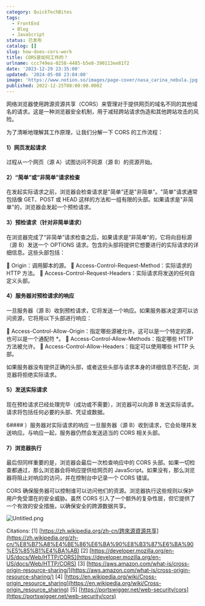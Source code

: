 ```yaml
---
category: QuickTechBites
tags:
  - FrontEnd
  - Blog
  - JavaScript
status: 已发布
catalog: []
slug: how-does-cors-work
title: CORS是如何工作的？
urlname: ccc749ea-0258-4485-b5e8-390113ee81f2
date: '2023-12-29 23:35:00'
updated: '2024-05-08 23:04:00'
image: 'https://www.notion.so/images/page-cover/nasa_carina_nebula.jpg'
published: 2022-12-25T08:00:00.000Z
---
```


网络浏览器使用跨源资源共享（CORS）来管理对于提供网页的域名不同的其他域名的请求。这是一种浏览器安全机制，用于减轻跨站请求伪造和其他跨站攻击的风险。


为了清晰地理解其工作原理，让我们分解一下 CORS 的工作流程：


#### 1）网页发起请求
过程从一个网页（源 A）试图访问不同源（源 B）的资源开始。


#### 2）“简单”或“非简单”请求检查
在发起实际请求之前，浏览器会检查请求是"简单"还是"非简单"。"简单"请求通常包括像 GET、POST 或 HEAD 这样的方法和一组有限的头部。如果请求是"非简单"的，浏览器会发起一个预检请求。


#### 3）预检请求（针对非简单请求）
在浏览器完成了“非简单”请求检查之后，如果请求是“非简单”的，它将向目标源（源 B）发送一个 OPTIONS 请求。包含的头部将提供它想要进行的实际请求的详细信息。这些头部包括：


🔸 Origin：调用脚本的源。
🔸 Access-Control-Request-Method：实际请求的 HTTP 方法。
🔸 Access-Control-Request-Headers：实际请求将发送的任何自定义头部。


#### 4）服务器对预检请求的响应
一旦服务器（源 B）收到预检请求，它将发送一个响应。如果服务器决定源可以访问资源，它将用以下头部进行响应：


🔹 Access-Control-Allow-Origin：指定哪些源被允许。这可以是一个特定的源，也可以是一个通配符 *。
🔹 Access-Control-Allow-Methods：指定哪些 HTTP 方法被允许。
🔹 Access-Control-Allow-Headers：指定可以使用哪些 HTTP 头部。


如果服务器没有提供正确的头部，或者这些头部与请求本身的详细信息不匹配，浏览器将拒绝实际请求。


#### 5）发送实际请求
现在预检请求已经处理完毕（成功或不需要），浏览器可以向源 B 发送实际请求。请求将包括任何必要的头部、凭证或数据。


6#### ）服务器对实际请求的响应
一旦服务器（源 B）收到请求，它会处理并发送响应。与响应一起，服务器仍然会发送适当的 CORS 相关头部。


#### 7）浏览器执行
最后但同样重要的是，浏览器会最后一次检查响应中的 CORS 头部。如果一切检查都通过，那么浏览器会将响应提供给网页的 JavaScript。如果没有，那么浏览器将阻止对响应的访问，并在控制台中记录一个 CORS 错误。


CORS 确保服务器可以控制谁可以访问他们的资源。浏览器执行这些规则以保护用户免受潜在的安全威胁。虽然 CORS 引入了一个额外的复杂性层，但它提供了一个有效的安全措施，以确保安全的跨源数据共享。


![Untitled.png](https://prod-files-secure.s3.us-west-2.amazonaws.com/5d24fe63-e567-4804-86f9-9fdc62e13082/b3deb140-f22b-4520-bcee-759301567801/Untitled.png?X-Amz-Algorithm=AWS4-HMAC-SHA256&X-Amz-Content-Sha256=UNSIGNED-PAYLOAD&X-Amz-Credential=ASIAZI2LB466363IVNXY%2F20250222%2Fus-west-2%2Fs3%2Faws4_request&X-Amz-Date=20250222T213259Z&X-Amz-Expires=3600&X-Amz-Security-Token=IQoJb3JpZ2luX2VjEMn%2F%2F%2F%2F%2F%2F%2F%2F%2F%2FwEaCXVzLXdlc3QtMiJIMEYCIQDgKNnvIf8RaqBeK9q3TOe8ryJdE4X4BX8DZgEEdt3%2F4QIhAOWQiqSvsJmU30tlWQbYXTjhzEUk%2BkqUImJ9dlonIOFVKogECPL%2F%2F%2F%2F%2F%2F%2F%2F%2F%2FwEQABoMNjM3NDIzMTgzODA1IgxWCQ7N8ql%2B5U9tjk8q3APXswT9zYRHs5PhzAgg4zlZccJGr7GYIj51jMUoc6XjDj2dnj4prx1quY8Nwe%2FCzPqp5b%2FjX0oGQxcgY0ZxuODOPSGriXqPUN339TMy%2FyWrNBTaBNiU5JOjzW%2B4PaxCoGyHpvIeiHApJXehgHOU2K7O29wNgxpZ5JDtmHu0VWmiarBAmoKxrmJNZwNa8Py6oBgsYPktz8EUjRxVO4B2bRZF5EK%2BQcuHi%2BD0t6LMLoU%2BQPLqS0tK0xMAMt5ZNHmr6nsH0f8gZw3R2TfM21P%2FatAzKw2lWafAODAz6rt%2FaA%2By3cQgqFiUYB9c1jfTxQWrMRSZ3rT1AEamw%2F41GdTIpnXTP9H8gL7nEahfaXQ8o%2F6z%2Bt6EMAq54FWdKL7MobKkG9uIZHlmzg%2BV0iFgUuL%2FAp39AxJ5wJqiZ8200sh909RieJZuQocvwBvGzkIpnDkTlm7QdEOtWvICE3Mkqlk%2BQPPAp2hsiskSgpnZAo%2FgSleS%2F8nsz3D26q3WU%2B%2FgGmPo6JfQWRwP1xJ0XQXLDONKGQDoNEsTA6zBO5kMr6f%2Fd0k5C6milqP%2BOuEQmbC8M5eAFJsQIg9OPQOHG%2Bk0HJAaUeOLsPND3jDQmWPn%2Fj67mUmlVibz9ckUVkY9BAwYpDCxi%2Bi9BjqkARqkCGVLsw9pBbZqByll4tq7aPV9ODSuyNCgsuMCLWs9OELWUHxfGrzccE73VOBXLNu1DjhnFfRNbTWis%2BkIz3u9gWz0urKT9%2Bw%2Fml270D%2BFA6eZjPqDokU%2FSL8qM0tWoK%2BA8w%2ByYewNFKwXwFFHRtWxzKsqjvR%2FLWEFIS08DTRqJmf43mO5EqB9POe403NdNhLT6y%2BL9n7piIMPvDzRvXV2CBOG&X-Amz-Signature=0456861a7abbc990df52872045d6618ae2356f1b6c9626853570584fbe80968d&X-Amz-SignedHeaders=host&x-id=GetObject)


Citations:
[1] [https://zh.wikipedia.org/zh-cn/跨來源資源共享](https://zh.wikipedia.org/zh-cn/%E8%B7%A8%E4%BE%86%E6%BA%90%E8%B3%87%E6%BA%90%E5%85%B1%E4%BA%AB)
[2] [https://developer.mozilla.org/en-US/docs/Web/HTTP/CORS](https://developer.mozilla.org/en-US/docs/Web/HTTP/CORS)
[3] [https://aws.amazon.com/what-is/cross-origin-resource-sharing/](https://aws.amazon.com/what-is/cross-origin-resource-sharing/)
[4] [https://en.wikipedia.org/wiki/Cross-origin_resource_sharing](https://en.wikipedia.org/wiki/Cross-origin_resource_sharing)
[5] [https://portswigger.net/web-security/cors](https://portswigger.net/web-security/cors)

